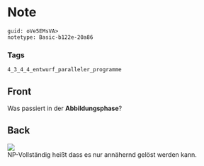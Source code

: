 # Note
```
guid: oVe5EMsVA>
notetype: Basic-b122e-20a86
```

### Tags
```
4_3_4_4_entwurf_paralleler_programme
```

## Front
Was passiert in der <b>Abbildungsphase</b>?

## Back
<img src="paste-ef2fa64cd741abac1c28675b20b8f65960c1c06c.jpg">
<div>
  NP-Vollständig heißt dass es nur annähernd gelöst werden kann.
</div>

